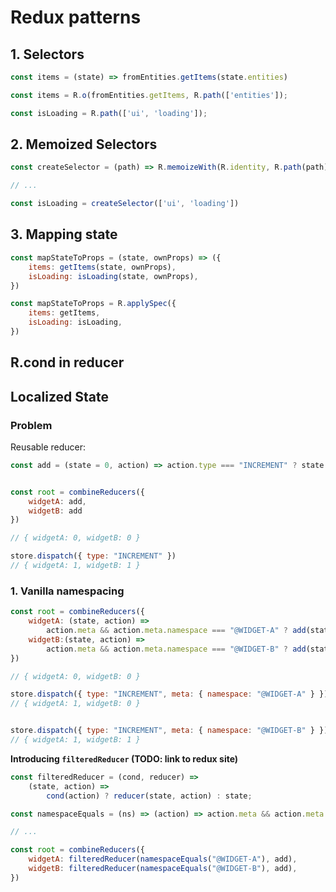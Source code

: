 # Redux patterns

## 1. Selectors

```js
const items = (state) => fromEntities.getItems(state.entities)
```

```js
const items = R.o(fromEntities.getItems, R.path(['entities']);

const isLoading = R.path(['ui', 'loading']);
```

## 2. Memoized Selectors

```js
const createSelector = (path) => R.memoizeWith(R.identity, R.path(path))

// ...

const isLoading = createSelector(['ui', 'loading'])
```

## 3. Mapping state

```js
const mapStateToProps = (state, ownProps) => ({
	items: getItems(state, ownProps),
	isLoading: isLoading(state, ownProps),
})
```

```js
const mapStateToProps = R.applySpec({
	items: getItems,
	isLoading: isLoading,
})
```

## R.cond in reducer

## Localized State

### Problem

Reusable reducer:

```js
const add = (state = 0, action) => action.type === "INCREMENT" ? state + 1 : state
```

```js

const root = combineReducers({
	widgetA: add,
	widgetB: add
})

// { widgetA: 0, widgetB: 0 }

store.dispatch({ type: "INCREMENT" })
// { widgetA: 1, widgetB: 1 }

```


### 1. Vanilla namespacing


```js
const root = combineReducers({
	widgetA: (state, action) =>
		action.meta && action.meta.namespace === "@WIDGET-A" ? add(state, action) : state,
	widgetB:(state, action) =>
		action.meta && action.meta.namespace === "@WIDGET-B" ? add(state, action) : state,
})

// { widgetA: 0, widgetB: 0 }

store.dispatch({ type: "INCREMENT", meta: { namespace: "@WIDGET-A" } })
// { widgetA: 1, widgetB: 0 }


store.dispatch({ type: "INCREMENT", meta: { namespace: "@WIDGET-B" } })
// { widgetA: 1, widgetB: 1 }
```

**Introducing `filteredReducer` (TODO: link to redux site)**

```js
const filteredReducer = (cond, reducer) =>
	(state, action) =>
		cond(action) ? reducer(state, action) : state;

const namespaceEquals = (ns) => (action) => action.meta && action.meta.namespace === ns

// ...

const root = combineReducers({
	widgetA: filteredReducer(namespaceEquals("@WIDGET-A"), add),
	widgetB: filteredReducer(namespaceEquals("@WIDGET-B"), add),
})
```